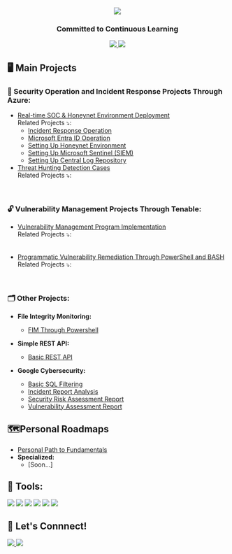<h1 align="center">
    <img src="https://readme-typing-svg.herokuapp.com/?font=Righteous&size=35&color=FFA500&center=true&vCenter=true&width=500&height=70&duration=2000&lines=Howdy!+👋;+I'm+Joshua+Balondo!;" />
</h1>

<h3 align="center"> Committed to Continuous Learning </h3>
<div align="center"> 
  <a href="mailto:joshuabalondo1@gmail.com">
    <img src="https://img.shields.io/badge/Gmail-333333?style=for-the-badge&logo=gmail&logoColor=red" />
  </a>
  <a href="https://linkedin.com/in/joshuabalondo1" target="_blank">
    <img src="https://img.shields.io/badge/LinkedIn-0077B5?style=for-the-badge&logo=linkedin&logoColor=white" target="_blank" />
  </a>
</div>

## 🖥️ Main Projects

### 🚨 Security Operation and Incident Response Projects Through Azure:
  - [Real-time SOC & Honeynet Environment Deployment](https://github.com/Joshua01X/CLOUD-SOC)<br>
    Related Projects ⤵️:
    - [Incident Response Operation](https://github.com/Joshua01X/Incident-Response-Operation)
    - [Microsoft Entra ID Operation](https://github.com/Joshua01X/Users-And-Groups-Management)
    - [Setting Up Honeynet Environment](https://github.com/Joshua01X/Honeynet-Configuration)
    - [Setting Up Microsoft Sentinel (SIEM)](https://github.com/Joshua01X/SIEM-Configuration)
    - [Setting Up Central Log Repository](https://github.com/Joshua01X/LAW-Configuration) <br>
  - [Threat Hunting Detection Cases](https://github.com/Joshua01X/Section-Under-Construction)<br>
    Related Projects ⤵️:<br><br><br>


### 🔓 Vulnerability Management Projects Through Tenable: 
  - [Vulnerability Management Program Implementation](https://github.com/Joshua01X/Section-Under-Construction)<br>
    Related Projects ⤵️:<br><br><br>
  - [Programmatic Vulnerability Remediation Through PowerShell and BASH](https://github.com/Joshua01X/Section-Under-Construction)<br>
    Related Projects ⤵️:<br><br><br>

### 🗂️ Other Projects:
- <b>File Integrity Monitoring:</b>
  - [FIM Through Powershell](https://github.com/Joshua01X/FIM-Through-Powershell)
 
- <b>Simple REST API:</b>
  - [Basic REST API](https://github.com/Joshua01X/Basic-REST-API)

- <b>Google Cybersecurity: </b>
  - [Basic SQL Filtering](https://github.com/Joshua01X/Basic-SQL-Filtering)
  - [Incident Report Analysis](https://github.com/Joshua01X/Incident-Report-Analysis)
  - [Security Risk Assessment Report](https://github.com/Joshua01X/Risk-Assessment-Report)
  - [Vulnerability Assessment Report](https://github.com/Joshua01X/Vulnerability-Assessment)

## 🗺️Personal Roadmaps
  - [Personal Path to Fundamentals](https://github.com/Joshua01X/Personal-Roadmap)
  - <b>Specialized:</b>
    - [Soon...]

<h2>🧰 Tools:</h2>
<div>
    <img src="https://img.shields.io/badge/-Active%20Directory-0078D4?&style=for-the-badge&logo=Windows&logoColor=white" />
    <img src="https://img.shields.io/badge/-Microsoft%20Azure-0078D4?&style=for-the-badge&logo=Microsoft%20Azure&logoColor=white" />
    <img src="https://img.shields.io/badge/-Microsoft_Defender_for_Endpoint-00A4EF?&style=for-the-badge&logo=Microsoft&logoColor=white" />
    <img src="https://img.shields.io/badge/-Microsoft_Sentinel-00A4EF?&style=for-the-badge&logo=Microsoft&logoColor=white" />
    <img src="https://img.shields.io/badge/-PowerShell-2E6DBF?&style=for-the-badge&logo=PowerShell&logoColor=white" />
    <img src="https://img.shields.io/badge/-Tenable-3E4D88?&style=for-the-badge&logo=Tenable&logoColor=white" />
</div>

## 🔗 Let's Connnect!

<div> 
  <a href="mailto:joshuabalondo1@gmail.com">
    <img src="https://img.shields.io/badge/Gmail-333333?style=for-the-badge&logo=gmail&logoColor=red" />
  </a>
  <a href="https://linkedin.com/in/joshuabalondo1" target="_blank">
    <img src="https://img.shields.io/badge/LinkedIn-0077B5?style=for-the-badge&logo=linkedin&logoColor=white" target="_blank" />
  </a>
</div>
